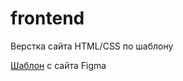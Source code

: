 # frontend
Верстка сайта HTML/CSS по шаблону

[Шаблон](https://www.figma.com/file/5D9pDuLtS042hzaoN69Kd7/Free--Landing--Page-Template?node-id=0%3A1) с сайта Figma
